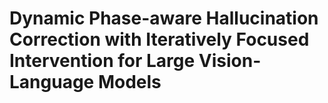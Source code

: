 # Dynamic Phase-aware Hallucination Correction with Iteratively Focused Intervention for Large Vision-Language Models

